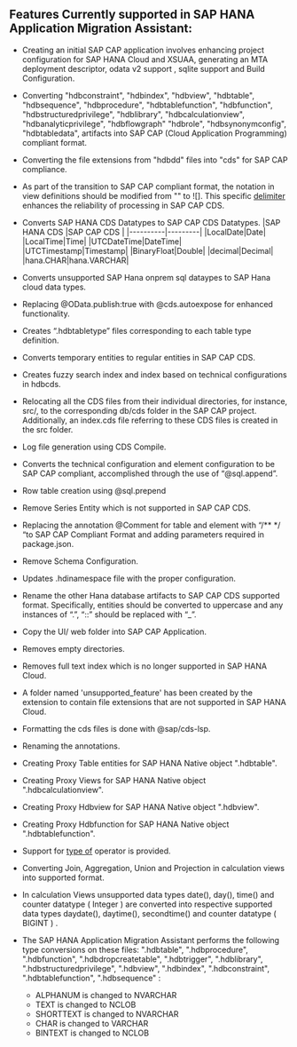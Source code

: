 ## Features Currently supported in SAP HANA Application Migration Assistant:
- Creating an initial SAP CAP application involves enhancing project configuration for SAP HANA Cloud and XSUAA, generating an MTA deployment descriptor, odata v2 support , sqlite support and Build Configuration.
  
- Converting "hdbconstraint", "hdbindex", "hdbview", "hdbtable", "hdbsequence", "hdbprocedure", "hdbtablefunction", "hdbfunction", "hdbstructuredprivilege", "hdblibrary", "hdbcalculationview", "hdbanalyticprivilege", "hdbflowgraph"
"hdbrole", "hdbsynonymconfig", "hdbtabledata", artifacts into SAP CAP (Cloud Application Programming) compliant format.

- Converting the file extensions from "hdbdd" files into "cds" for SAP CAP compliance.
  
- As part of the transition to SAP CAP compliant format, the notation in view definitions should be modified from "" to ![]. This specific [delimiter](https://cap.cloud.sap/docs/cds/cdl#delimited-identifiers) enhances the reliability of processing in SAP CAP CDS.
  
- Converts SAP HANA CDS Datatypes to SAP CAP CDS Datatypes.
    |SAP HANA CDS |SAP CAP CDS |
    |----------|---------|
    |LocalDate|Date|
    |LocalTime|Time|
    |UTCDateTime|DateTime|
    |UTCTimestamp|Timestamp|
    |BinaryFloat|Double|
    |decimal|Decimal|
    |hana.CHAR|hana.VARCHAR|
  
- Converts unsupported SAP Hana onprem sql dataypes to SAP Hana cloud data types.
  
- Replacing @OData.publish:true with @cds.autoexpose for enhanced functionality.
  
- Creates “.hdbtabletype” files corresponding to each table type definition.
  
- Converts temporary entities to regular entities in SAP CAP CDS.

- Creates fuzzy search index and index based on technical configurations in hdbcds.
  
- Relocating all the CDS files from their individual directories, for instance, src/, to the corresponding db/cds folder in the SAP CAP project. Additionally, an index.cds file referring to these CDS files is created in the src folder.
  
- Log file generation using CDS Compile.
  
- Converts the technical configuration and element configuration to be SAP CAP compliant, accomplished through the use of “@sql.append”.

- Row table creation using @sql.prepend
  
- Remove Series Entity which is not supported in SAP CAP CDS.
  
- Replacing the annotation  @Comment  for table and element with “/** */ “to SAP CAP Compliant Format and adding parameters required in package.json.
  
- Remove Schema Configuration.
  
- Updates .hdinamespace file with the proper configuration.
  
- Rename the other Hana database artifacts to SAP CAP CDS supported format. Specifically, entities should be converted to uppercase and any instances of “.”, “::” should be replaced with “_”.
  
- Copy the UI/ web folder into SAP CAP Application.
  
- Removes empty directories.
  
- Removes full text index which is no longer supported in SAP HANA Cloud.

- A folder named 'unsupported_feature' has been created by the extension to contain file extensions that are not supported in SAP HANA Cloud.
  
- Formatting the cds files is done with @sap/cds-lsp.
  
- Renaming the annotations.

- Creating Proxy Table entities for SAP HANA Native object ".hdbtable".

- Creating Proxy Views for SAP HANA Native object ".hdbcalculationview".

- Creating Proxy Hdbview for SAP HANA Native object ".hdbview".

- Creating Proxy Hdbfunction for SAP HANA Native object ".hdbtablefunction".

- Support for [type of](https://cap.cloud.sap/docs/cds/cdl#typereferences) operator is provided.

- Converting Join, Aggregation, Union and Projection in calculation views into supported format.

- In calculation Views unsupported data types date(), day(), time() and counter datatype ( Integer )  are converted into respective supported data types daydate(), daytime(), secondtime() and counter datatype ( BIGINT ) .

- The SAP HANA Application Migration Assistant performs the following type conversions on these files: ".hdbtable", ".hdbprocedure", ".hdbfunction", ".hdbdropcreatetable", ".hdbtrigger", ".hdblibrary", ".hdbstructuredprivilege", ".hdbview", ".hdbindex", ".hdbconstraint", ".hdbtablefunction", ".hdbsequence" :

    - ALPHANUM is changed to NVARCHAR
    - TEXT is changed to NCLOB
    - SHORTTEXT is changed to NVARCHAR
    - CHAR is changed to VARCHAR
    - BINTEXT is changed to NCLOB
